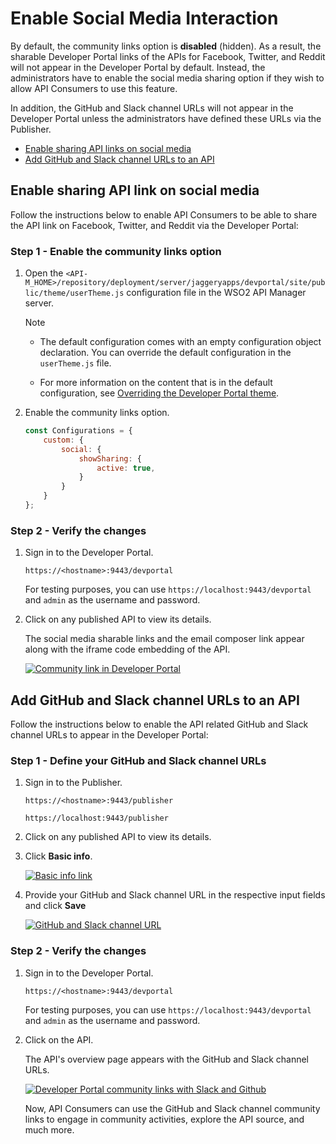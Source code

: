 # Enable Social Media Interaction

By default, the community links option is **disabled** (hidden). As a result, the sharable Developer Portal links of the APIs for Facebook, Twitter, and Reddit will not appear in the Developer Portal by default. Instead, the administrators have to enable the social media sharing option if they wish to allow API Consumers to use this feature.

In addition, the GitHub and Slack channel URLs will not appear in the Developer Portal unless the administrators have defined these URLs via the Publisher.

- [Enable sharing API links on social media](#enable-sharing-api-links-on-social-media)
- [Add GitHub and Slack channel URLs to an API](#add-github-and-slack-channel-urls-to-an-api)

## Enable sharing API link on social media

Follow the instructions below to enable API Consumers to be able to share the API link on Facebook, Twitter, and Reddit via the Developer Portal:

### Step 1 - Enable the community links option 

1. Open the `<API-M_HOME>/repository/deployment/server/jaggeryapps/devportal/site/public/theme/userTheme.js` configuration file in the WSO2 API Manager server.

    <html>
    <div class="admonition note">
    <p class="admonition-title">Note</p>
    <ul>
    <li>
    The default configuration comes with an empty configuration object declaration. You can override the default configuration in the <code>userTheme.js</code> file.
    </li>
    <li>
    <p>For more information on the content that is in the default configuration, see <a href="{{base_path}}/reference/customize-product/customizations/customizing-the-developer-portal/overriding-developer-portal-theme/#content-of-defaultthemejs">Overriding the Developer Portal theme</a>.</p>
    </li>
    </ul>
    </div> 
    </html>

2.  Enable the community links option.

    ```javascript
    const Configurations = {
        custom: {
            social: {
                showSharing: {
                    active: true,
                }
            }
        }
    };
    ```

### Step 2 - Verify the changes

1.  Sign in to the Developer Portal.

    `https://<hostname>:9443/devportal`
     
    For testing purposes, you can use `https://localhost:9443/devportal` and `admin` as the username and password.

2. Click on any published API to view its details. 

     The social media sharable links and the email composer link appear along with the iframe code embedding of the API.

    [![Community link in Developer Portal]({{base_path}}/assets/img/design/community-features/devportal-default-community-links.png)]({{base_path}}/assets/img/design/community-features/devportal-default-community-links.png)
    

## Add GitHub and Slack channel URLs to an API

Follow the instructions below to enable the API related GitHub and Slack channel URLs to appear in the Developer Portal:

### Step 1 - Define your GitHub and Slack channel URLs

1.  Sign in to the Publisher.

    `https://<hostname>:9443/publisher`
     
    `https://localhost:9443/publisher`

2. Click on any published API to view its details.

3. Click **Basic info**.

    [![Basic info link]({{base_path}}/assets/img/design/community-features/publisher-community-link-basic-info.png)]({{base_path}}/assets/img/design/community-features/publisher-community-link-basic-info.png)

4. Provide your GitHub and Slack channel URL in the respective input fields and click **Save**

    [![GitHub and Slack channel URL]({{base_path}}/assets/img/design/community-features/publisher-slack-urls.png)]({{base_path}}/assets/img/design/community-features/publisher-slack-urls.png)

### Step 2 - Verify the changes

1. Sign in to the Developer Portal.

    `https://<hostname>:9443/devportal`
     
    For testing purposes, you can use `https://localhost:9443/devportal` and `admin` as the username and password.

2. Click on the API.

     The API's overview page appears with the GitHub and Slack channel URLs.

     [![Developer Portal community links with Slack and Github]({{base_path}}/assets/img/design/community-features/devportal-community-links-with-slack-github.png)]({{base_path}}/assets/img/design/community-features/devportal-community-links-with-slack-github.png)

     Now, API Consumers can use the GitHub and Slack channel community links to engage in community activities, explore the API source, and much more.
